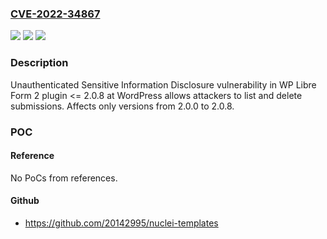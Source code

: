 ### [CVE-2022-34867](https://cve.mitre.org/cgi-bin/cvename.cgi?name=CVE-2022-34867)
![](https://img.shields.io/static/v1?label=Product&message=WP%20Libre%20Form%202%20(WordPress%20plugin)&color=blue)
![](https://img.shields.io/static/v1?label=Version&message=%3C%3D%202.0.8%3C%3D%202.0.8%20&color=brighgreen)
![](https://img.shields.io/static/v1?label=Vulnerability&message=CWE-200%20Information%20Exposure&color=brighgreen)

### Description

Unauthenticated Sensitive Information Disclosure vulnerability in WP Libre Form 2 plugin <= 2.0.8 at WordPress allows attackers to list and delete submissions. Affects only versions from 2.0.0 to 2.0.8.

### POC

#### Reference
No PoCs from references.

#### Github
- https://github.com/20142995/nuclei-templates

